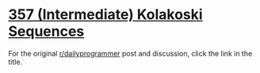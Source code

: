 # [357 (Intermediate) Kolakoski Sequences](https://www.reddit.com/r/dailyprogrammer/comments/8df7sm/20180419_challenge_357_intermediate_kolakoski/)

For the original [r/dailyprogrammer](https://www.reddit.com/r/dailyprogrammer/) post and discussion, click the link in the title.

